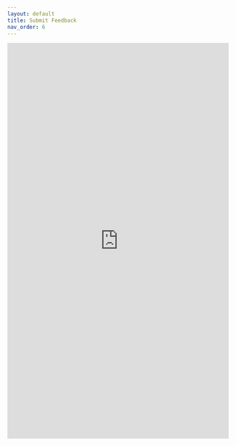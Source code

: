 ```yaml
---
layout: default
title: Submit Feedback
nav_order: 6
---
```


<style>
iframe {
  width: 100%;
  height: 900px;
  border: none;
}
</style>

<iframe src="https://docs.google.com/forms/d/e/1FAIpQLSe6CJnivYQbonEWSt_7VWG1Po_I5EvtDzWKqpSV-vD8W0Q9og/viewform?usp=dialog"
        loading="lazy">
  Loading…
</iframe>